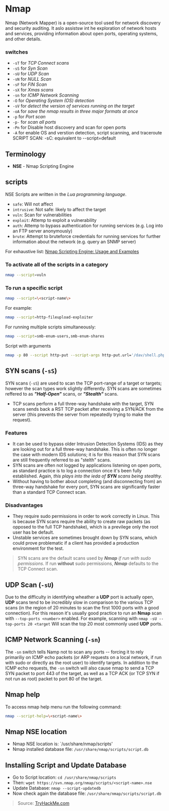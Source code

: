 # Nmap

Nmap (Network Mapper) is a open-source tool used for network discovery and security auditing. It aslo assistsw int he exploration of network hosts and services, providing information about open ports, operating systems, and other details.

### switches
 - `-sT` for *TCP Connect scans*
 - `-sS` for *Syn Scan*
 - `-sU` for *UDP Scan*
 - `-sN` for *NULL Scan*
 - `-sF` for *FIN Scan*
 - `-sX` for *Xmas scans*
 - `-sn` for *ICMP Network Scanning*
 - `-O` for *Operating System (OS) detection*
 - `-sV` for *detect the version of services running on the target*
 - `-oA` for *save the nmap results in three major formats at once*
 - `-p` for *Port scan*
 - `-p-` for *scan all ports*
 - `-Pn` for Disable host discovery and scan for open ports
 - `-A` for enable OS and verstion detection, script scanning, and traceroute
SCRIPT SCAN:
  -sC: equivalent to --script=default


## Terminology
 - **NSE** - Nmap Scripting Engine

## scripts
NSE Scripts are written in the *Lua programming language*.
 * `safe`: Will not affect
 * `intrusive`: Not safe: likely to affect the target
 * `vuln`: Scan for vulnerabilities
 * `exploit`: Attemp to exploit a vulnerability
 * `auth`: Attemp to bypass authentication for running services (e.g. Log into an FTP server anonymously)
 * `brute`: Attempt to bruteforce credentials for running services for further information about the network (e.g. query an SNMP server)

For exhaustive list: [Nmap Scripting Engine: Usage and Examples](https://nmap.org/book/nse-usage.html)
### To activate all of the scripts in a category
```bash
nmap --script=vuln
```
### To run a specific script
```bash
nmap --script=\<script-name\>
```
For example:
```bash
nmap --script=http-fileupload-exploiter
```
For running multiple scripts simultaneously:
```bash
nmap --script=smb-enum-users,smb-enum-shares
```
Script with arguments
```bash
nmap -p 80 --script http-put --script-args http-put.url='/dav/shell.php',http-put.file='./shell.php'
```

## SYN scans (`-sS`)
SYN scans (`-sS`) are used to scan the TCP port-range of a target or targets; however the scan types work slightly differently. SYN scans are sometimes reffered to as ***"Half-Open"*** scans, or ***"Stealth"*** scans.
- TCP scans perform a full three-way handshake with the target, SYN scans sends back a RST TCP packet after receiving a SYN/ACK from the server (this prevents the server from repeatedly trying to make the request).

### Features
 * It can be used to bypass older Intrusion Detection Systems (IDS) as they are looking out for a full three-way handshake. This is often no longer the case with modern IDS solutions; it is for this reason that SYN scans are still frequently referred to as "stelth" scans.
 * SYN scans are often not logged by applications listening on open ports, as standard practice is to log a connection once it's been fully established. Again, *this plays into the ieda of **SYN** scans being stealthy.*
 * Without having to bother about completing (and disconnecting from) an three-way handshake for every port, SYN scans are significantly faster than a standard TCP Connect scan.

### Disadvantages
 * They require sudo permissions in order to work correctly in Linux. This is because SYN scans require the ability to create raw packets (as opposed to the full TCP handshake), which is a previlege only the root user has be default.
 * Unstable services are sometimes brought down by SYN scans, which could prove problematic if a client has provided a production environment for the test.

> SYN scans are the default scans used by ***Nmap*** *if run with sudo permissions*. If run **without** sudo permissions, ***Nmap*** defaults to the TCP Connect scan.


## UDP Scan (`-sU`)
Due to the difficulty in identifying wheather a **UDP** port is actually open, **UDP** scans tend to be incredibly slow in comparison to the various TCP scans (in the region of 20 minutes to scan the first 1000 ports with a good connection). For this reason it's usually good practice to run an **Nmap** scan with `--top-ports <number>` enabled. For example, scanning with `nmap -sU --top-ports 20 <target` Will scan the top 20 most commonly used **UDP** ports.

## ICMP Network Scanning (`-sn`)
The `-sn` switch tells Namp not to scan any ports -- forcing it to rely primariliy on ICMP echo packets (or ARP requests on a local network, if run with sudo or directly as the root user) to identify targets. In addition to the ICMP echo requests, the `-sn` switch will also cause nmap to send a TCP SYN packet to port 443 of the target, as well as a TCP ACK (or TCP SYN if not run as root) packet to port 80 of the target.

## Nmap help
To access nmap help menu run the following command:
```bash
nmap --script-help=\<script-name\>
```

## Nmap NSE location
* Nmap NSE location is: `/usr/share/nmap/scripts'
* Nmap installed database file: `/usr/share/nmap/scripts/script.db`

## Installing Script and Update Database
 * Go to Script location: `cd /usr/share/nmap/scripts`
 * Then: `wget https://svn.nmap.org/nmap/scripts/<script-name>.nse`
 * Update Database: `nmap --script-updatedb`
 * Now check again the database file: `/usr/share/nmap/scripts/script.db`

> Source: [TryHackMe.com](https://tryhackme.com/room/furthernmap)



